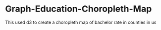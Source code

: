 # Graph-Education-Choropleth-Map
This used d3 to create a choropleth map of bachelor rate in counties in us
